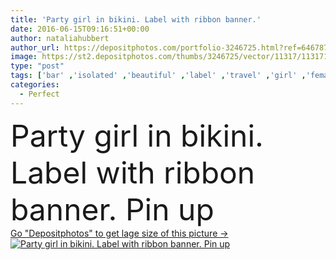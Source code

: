 ```yaml
---
title: 'Party girl in bikini. Label with ribbon banner.'
date: 2016-06-15T09:16:51+00:00
author: nataliahubbert
author_url: https://depositphotos.com/portfolio-3246725.html?ref=64678756
image: https://st2.depositphotos.com/thumbs/3246725/vector/11317/113171782/api_thumb_450.jpg?forcejpeg=true
type: "post"
tags: ['bar' ,'isolated' ,'beautiful' ,'label' ,'travel' ,'girl' ,'female' ,'young' ,'beauty' ,'drink' ,'style' ,'cartoon' ,'fashion' ,'tropical' ,'pretty' ,'icon' ,'hot' ,'strong' ,'invitation' ,'vacation' ,'sexy' ,'resort' ,'attractive' ,'exotic' ,'sunbathing' ,'tanned' ,'tattoo' ,'island' ,'Holidays' ,'backyard' ,'mascot' ,'bracelets' ,'suntan' ,'alcoholic' ,'bikini' ,'swimwear' ,'pinup' ,'booty' ,'pin up' ,'fit body' ,'beach party' ,'perfect body' ,'summer fun' ,'woman silhouette' ,'invitation design' ,'ribbon banner' ]
categories: 
  - Perfect
---
```

<div aling="center">
            <font size="60"> Party girl in bikini. Label with ribbon banner. Pin up</font>   
</div>
<div>
    <a href='https://st2.depositphotos.com/thumbs/3246725/vector/11317/113171782/api_thumb_450.jpg?forcejpeg=true?ref=64678756' target=_blank > Go "Depositphotos" to get lage size of this picture ->
        <img href='https://st2.depositphotos.com/thumbs/3246725/vector/11317/113171782/api_thumb_450.jpg?forcejpeg=true?ref=64678756' src='https://st2.depositphotos.com/3246725/11317/v/950/depositphotos_113171782-stock-illustration-party-girl-in-bikini-label.jpg?forcejpeg=true' alt='Party girl in bikini. Label with ribbon banner. Pin up' >
    </a>
</div>
